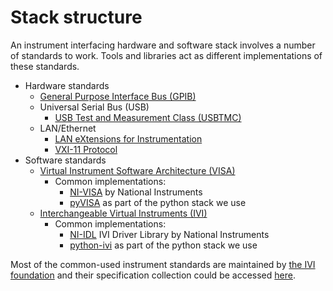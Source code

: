 # Stack structure

An instrument interfacing hardware and software stack involves a number of
standards to work. Tools and libraries act as different implementations
of these standards.

* Hardware standards
    * [General Purpose Interface Bus (GPIB)](http://www.ni.com/white-paper/3388/en/)
    * Universal Serial Bus (USB)
        * [USB Test and Measurement Class (USBTMC)](http://ivifoundation.org/downloads/Class%20Specifications/Ivi-6%202_USBTMC_2010-03-23.pdf)
    * LAN/Ethernet
        * [LAN eXtensions for Instrumentation](http://www.lxistandard.org/about/vxi-11-and-lxi.aspx)
        * [VXI-11 Protocol](http://vxibus.org/specifications.html)
* Software standards
    * [Virtual Instrument Software Architecture (VISA)](http://ivifoundation.org/specifications/default.aspx)
        * Common implementations:
            * [NI-VISA](https://www.ni.com/visa/) by National Instruments
            * [pyVISA](https://pyvisa.readthedocs.org/) as part of the python
            stack we use
    * [Interchangeable Virtual Instruments (IVI)](http://ivifoundation.org/specifications/default.aspx)
        * Common implementations:
            * [NI-IDL](http://www.ni.com/ivi/idl.htm) IVI Driver Library by
            National Instruments
            * [python-ivi](https://github.com/python-ivi/python-ivi) as part of
            the python stack we use

Most of the common-used instrument standards are maintained by [the IVI
foundation](http://www.ivifoundation.org/) and their specification collection
could be accessed [here](http://ivifoundation.org/specifications/default.aspx).
